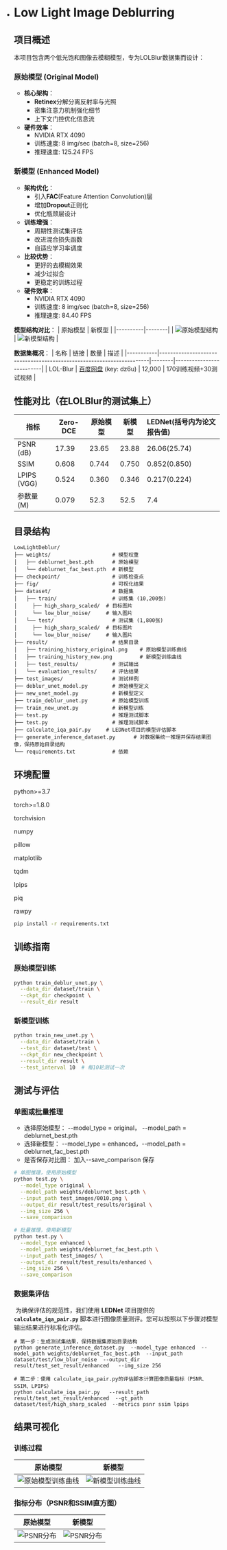 

- # Low Light Image Deblurring

  ## 项目概述

  本项目包含两个低光饱和图像去模糊模型，专为LOLBlur数据集而设计：

  ### 原始模型 (Original Model)
  - **核心架构**：
    - **Retinex**分解分离反射率与光照
    - 密集注意力机制强化细节
    - 上下文门控优化信息流
  - **硬件效率**：
    - NVIDIA RTX 4090
    - 训练速度: 8 img/sec (batch=8, size=256)
    - 推理速度: 125.24 FPS
  
  ### 新模型 (Enhanced Model)
  - **架构优化**：
    - 引入**FAC**(Feature Attention Convolution)层
    - 增加**Dropout**正则化
    - 优化瓶颈层设计
  - **训练增强**：
    - 周期性测试集评估
    - 改进混合损失函数
    - 自适应学习率调度
  - **比较优势**：
    - 更好的去模糊效果
    - 减少过拟合
    - 更稳定的训练过程
  - **硬件效率**：
    - NVIDIA RTX 4090
    - 训练速度: 8 img/sec (batch=8, size=256)
    - 推理速度: 84.40 FPS
  
  **模型结构对比**：
  | 原始模型 | 新模型 |
  |----------|--------|
  | ![原始模型结构](./fig/model1_structure.png) | ![新模型结构](./fig/model2_structure.png) |
  
  **数据集概况**：
  | 名称      | 链接                                                                 | 数量   | 描述                     |
  |-----------|----------------------------------------------------------------------|--------|--------------------------|
  | LOL-Blur  | [百度网盘](https://pan.baidu.com/s/1CPphxCKQJa_iJAGD6YACuA) (key: dz6u) | 12,000 | 170训练视频+30测试视频 |
  
  
  
    ## 性能对比（在LOLBlur的测试集上）
  
  | 指标        |Zero-DCE| 原始模型 | 新模型 | LEDNet(括号内为论文报告值) |
  | ----------- |--------| -------- | ------ | :------------------- |
  | PSNR (dB)   | 17.39|23.65    | 23.88  | 26.06(25.74)   |
  | SSIM        | 0.608|0.744   | 0.750  | 0.852(0.850)  |
  | LPIPS (VGG) | 0.524|0.360   | 0.346 | 0.217(0.224)  |
  | 参数量 (M)  | 0.079|52.3     | 52.5   | 7.4             |
  
  
  
  ## 目录结构
  
  ```
  LowLightDeblur/
  ├── weights/                    # 模型权重
  │   ├── deblurnet_best.pth      # 原始模型
  │   └── deblurnet_fac_best.pth  # 新模型
  ├── checkpoint/                 # 训练检查点
  ├── fig/                        # 可视化结果
  ├── dataset/                    # 数据集
  │   ├── train/                  # 训练集 (10,200张)
  │   	├── high_sharp_scaled/  # 目标图片 
  │   	└── low_blur_noise/     # 输入图片 
  │   └── test/                   # 测试集 (1,800张)
  │   	├── high_sharp_scaled/  # 目标图片 
  │   	└── low_blur_noise/     # 输入图片 
  ├── result/                     # 结果目录
  │   ├── training_history_original.png    # 原始模型训练曲线
  │   ├── training_history_new.png         # 新模型训练曲线
  │   ├── test_results/           # 测试输出
  │   └── evaluation_results/     # 评估结果
  ├── test_images/                # 测试样例
  ├── deblur_unet_model.py        # 原始模型定义
  ├── new_unet_model.py           # 新模型定义
  ├── train_deblur_unet.py        # 原始模型训练
  ├── train_new_unet.py           # 新模型训练
  ├── test.py                     # 推理测试脚本
  ├── test.py                     # 推理测试脚本
  ├── calculate_iqa_pair.py		# LEDNet项目的模型评估脚本
  ├── generate_inference_dataset.py		 # 对数据集统一推理并保存结果图像，保持原始目录结构
  └── requirements.txt            # 依赖
  ```
  
  
  
  ## 环境配置
  
  python>=3.7
  
  torch>=1.8.0
  
  torchvision
  
  numpy
  
  pillow
  
  matplotlib
  
  tqdm
  
  lpips
  
  piq
  
  rawpy    
  
  ```bash
  pip install -r requirements.txt
  ```
  
  ## 训练指南
  
  ### 原始模型训练
  ```bash
  python train_deblur_unet.py \
    --data_dir dataset/train \
    --ckpt_dir checkpoint \
    --result_dir result
  ```
  
  ### 新模型训练
  ```bash
  python train_new_unet.py \
    --data_dir dataset/train \
    --test_dir dataset/test \
    --ckpt_dir new_checkpoint \
    --result_dir result \
    --test_interval 10  # 每10轮测试一次
  ```
  
  ## 测试与评估
  
  ### 单图或批量推理
  
  - 选择原始模型： --model_type = original，     --model_path = deblurnet_best.pth
  - 选择新模型：     --model_type = enhanced，--model_path = deblurnet_fac_best.pth
  - 是否保存对比图：  加入--save_comparison 保存
  
  ```bash
  # 单图推理，使用原始模型
  python test.py \
    --model_type original \
    --model_path weights/deblurnet_best.pth \
    --input_path test_images/0010.png \
    --output_dir result/test_results/original \
    --img_size 256 \
    --save_comparison 
    
  # 批量推理，使用新模型
  python test.py \
    --model_type enhanced \
    --model_path weights/deblurnet_fac_best.pth \
    --input_path test_images/ \
    --output_dir result/test_results/enhanced \
    --img_size 256 \
    --save_comparison
  ```
  
  
  
    ### 数据集评估
  
  ​		为确保评估的规范性，我们使用 **LEDNet** 项目提供的 **`calculate_iqa_pair.py`** 脚本进行图像质量测评。您可以按照以下步骤对模型输出结果进行标准化评估。
  
  ```
  # 第一步：生成测试集结果，保持数据集原始目录结构
  python generate_inference_dataset.py  --model_type enhanced  --model_path weights/deblurnet_fac_best.pth  --input_path dataset/test/low_blur_noise  --output_dir result/test_set_result/enhanced   --img_size 256
  
  # 第二步：使用 calculate_iqa_pair.py的评估脚本计算图像质量指标（PSNR、SSIM、LPIPS）
  python calculate_iqa_pair.py   --result_path result/test_set_result/enhanced  --gt_path dataset/test/high_sharp_scaled  --metrics psnr ssim lpips
  
  ```
  
  
  
  ## 结果可视化
  
  ### 训练过程
  | 原始模型                                                 | 新模型                                            |
  | -------------------------------------------------------- | ------------------------------------------------- |
  | ![原始模型训练曲线](./fig/training_history_original.png) | ![新模型训练曲线](./fig/training_history_new.png) |
  
  ### 
  
  ### 指标分布（PSNR和SSIM直方图）
  | 原始模型                                           | 新模型                                          |
  | -------------------------------------------------- | ----------------------------------------------- |
  | ![PSNR分布](./fig/metrics_distribution_origin.png) | ![PSNR分布](./fig/metrics_distribution_new.png) |
  
  
